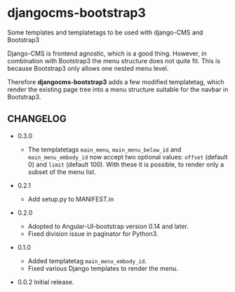 # djangocms-bootstrap3

Some templates and templatetags to be used with django-CMS and Bootstrap3

Django-CMS is frontend agnostic, which is a good thing. However, in combination with Bootstrap3
the menu structure does not quite fit. This is because Bootstrap3 only allows one nested menu level.

Therefore **djangocms-bootstrap3** adds a few modified templatetag, which render the existing
page tree into a menu structure suitable for the navbar in Bootstrap3.


## CHANGELOG
- 0.3.0
  * The templatetags ``main_menu``, ``main_menu_below_id`` and ``main_menu_embody_id`` now accept
    two optional values: ``offset`` (default 0) and ``limit`` (default 100). With these it is
    possible, to render only a subset of the menu list.

- 0.2.1
  * Add setup.py to MANIFEST.in
  
- 0.2.0
  * Adopted to Angular-UI-bootstrap version 0.14 and later.
  * Fixed division issue in paginator for Python3.

- 0.1.0
  * Added templatetag ``main_menu_embody_id``.
  * Fixed various Django templates to render the menu.

- 0.0.2 Initial release.

